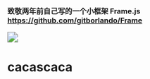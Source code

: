 ### 致敬两年前自己写的一个小框架 Frame.js https://github.com/gitborlando/Frame

<img src="C:\Users\潘扬\Downloads\72959369.png" style="zoom:150%;" />
<h1>cacascaca</h1>
